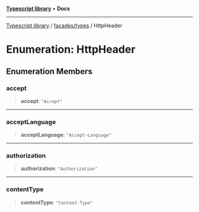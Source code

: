 [**Typescript library**](../../../index.md) • **Docs**

***

[Typescript library](../../../modules.md) / [facades/types](../index.md) / HttpHeader

# Enumeration: HttpHeader

## Enumeration Members

### accept

> **accept**: `"Accept"`

***

### acceptLanguage

> **acceptLanguage**: `"Accept-Language"`

***

### authorization

> **authorization**: `"Authorization"`

***

### contentType

> **contentType**: `"Content-Type"`

